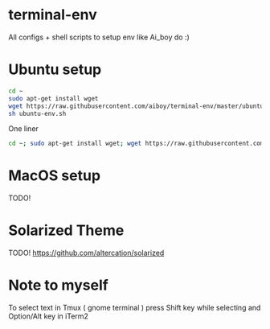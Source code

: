 terminal-env
============

All configs + shell scripts to setup env like Ai_boy do :)

Ubuntu setup
============
```bash
cd ~
sudo apt-get install wget
wget https://raw.githubusercontent.com/aiboy/terminal-env/master/ubuntu-env.sh
sh ubuntu-env.sh
```

One liner
```bash
cd ~; sudo apt-get install wget; wget https://raw.githubusercontent.com/aiboy/terminal-env/master/ubuntu-env.sh; sh ubuntu-env.sh
```

MacOS setup
============
TODO!

Solarized Theme
===========
TODO!
https://github.com/altercation/solarized


Note to myself
============
To select text in Tmux ( gnome terminal ) press Shift key while selecting and Option/Alt key in iTerm2
